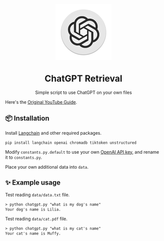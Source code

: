 <p align="center">
  <img width="180" src="./public/logo.png" alt="ChatGPT">
  <h1 align="center">ChatGPT Retrieval</h1>
  <p align="center">Simple script to use ChatGPT on your own files</p>
</p>

Here's the [Original YouTube Guide](https://youtu.be/9AXP7tCI9PI).

## 📦 Installation

Install [Langchain](https://github.com/hwchase17/langchain) and other required packages.

```
pip install langchain openai chromadb tiktoken unstructured
```

Modify `constants.py.default` to use your own [OpenAI API key](https://platform.openai.com/account/api-keys), and rename it to `constants.py`.

Place your own additional data into `data`.

## ✨ Example usage

Test reading `data/data.txt` file.

```
> python chatgpt.py "what is my dog's name"
Your dog's name is Lilia.
```

Test reading `data/cat.pdf` file.

```
> python chatgpt.py "what is my cat's name"
Your cat's name is Muffy.
```
